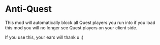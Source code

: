 # Anti-Quest

This mod will automatically block all Quest players you run into
if you load this mod you will no longer see Quest players on your client side.

If you use this, your ears will thank u ;)
